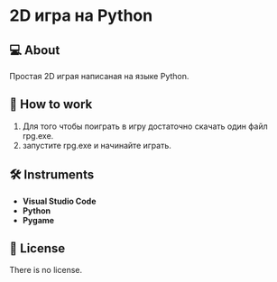 # 2D игра на Python

## :computer: About

Простая 2D играя написаная на языке Python.

## :wave: How to work

1. Для того чтобы поиграть в игру достаточно скачать один файл rpg.exe.
2. запустите rpg.exe и начинайте играть.
   
## :hammer_and_wrench: Instruments

- **Visual Studio Code**
- **Python**
- **Pygame**

## :page_with_curl: License

There is no license.

